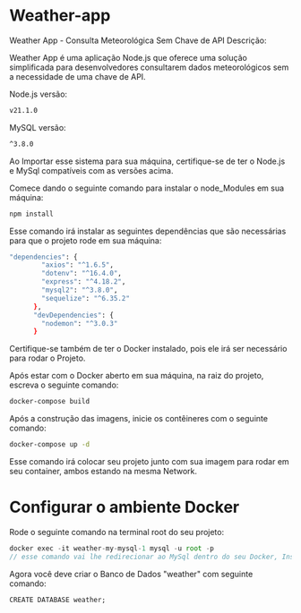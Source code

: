 # Weather-app
Weather App - Consulta Meteorológica Sem Chave de API
Descrição:

Weather App é uma aplicação Node.js que oferece uma solução simplificada para desenvolvedores consultarem dados meteorológicos sem a necessidade de uma chave de API. 

Node.js versão:

```bash
v21.1.0
```

MySQL versão:

```bash
^3.8.0
```

Ao Importar esse sistema para sua máquina, certifique-se de ter o Node.js e MySql compatíveis com as versões acima.

Comece dando o seguinte comando para instalar o node_Modules em sua máquina:
```bash
npm install
```

Esse comando irá instalar as seguintes dependências que são necessárias para que o projeto rode em sua máquina:
```bash
"dependencies": {
        "axios": "^1.6.5",
        "dotenv": "^16.4.0",
        "express": "^4.18.2",
        "mysql2": "^3.8.0",
        "sequelize": "^6.35.2"
      },
      "devDependencies": {
        "nodemon": "^3.0.3"
      } 
```

Certifique-se também de ter o Docker instalado, pois ele irá ser necessário para rodar o Projeto.

Após estar com o Docker aberto em sua máquina, na raiz do projeto, escreva o seguinte comando:
```bash
docker-compose build
```
Após a construção das imagens, inicie os contêineres com o seguinte comando:
```bash
docker-compose up -d
```
Esse comando irá colocar seu projeto junto com sua imagem para rodar em seu container, ambos estando na mesma Network.

# Configurar o ambiente Docker
Rode o seguinte comando na terminal root do seu projeto:
```javascript
docker exec -it weather-my-mysql-1 mysql -u root -p
// esse comando vai lhe redirecionar ao MySql dentro do seu Docker, Insira a Senha "password" para fazer login.
```
Agora você deve criar o Banco de Dados "weather" com seguinte comando:
```mysql
CREATE DATABASE weather;
```
